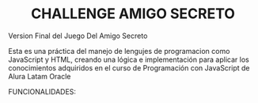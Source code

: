 <h1 align="center"> CHALLENGE AMIGO SECRETO </h1>

Version Final del Juego Del Amigo Secreto

Esta es una práctica del manejo de lengujes de programacion como JavaScript y HTML, creando 
una lógica e implementación para aplicar los conocimientos adquiridos en el curso de 
Programación con JavaScript de Alura Latam Oracle 

FUNCIONALIDADES:

